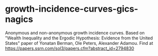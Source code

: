 # growth-incidence-curves-gics-nagics
Anonymous and non-anonymous growth incidence curves. Based on "Wealth Inequality and the Ergodic Hypothesis: Evidence from the United States" paper of Yonatan Berman, Ole Peters, Alexander Adamou. Find at https://papers.ssrn.com/sol3/papers.cfm?abstract_id=2794830
